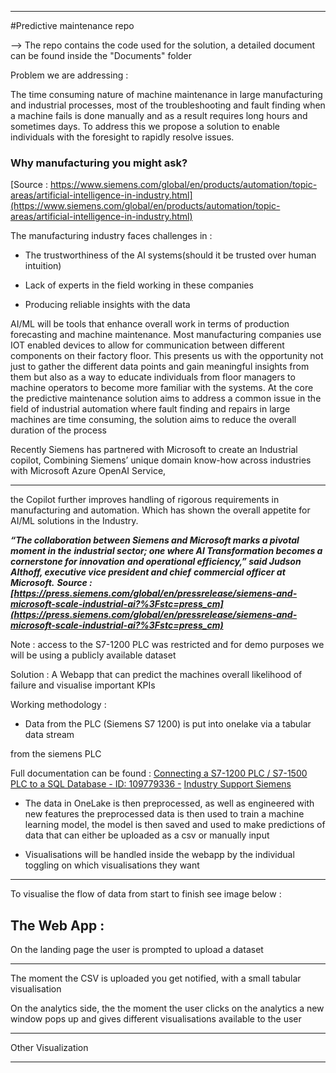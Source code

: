 -----
#Predictive maintenance repo

--> The repo contains the code used for the solution, a detailed document can be found inside the "Documents" folder

Problem we are addressing :

The time consuming nature of machine maintenance in large manufacturing and industrial
processes, most of the troubleshooting and fault finding when a machine fails is done
manually and as a result requires long hours and sometimes days. To address this we
propose a solution to enable individuals with the foresight to rapidly resolve issues.

### Why manufacturing you might ask?

[Source : https://www.siemens.com/global/en/products/automation/topic-areas/artificial-intelligence-in-industry.html](https://www.siemens.com/global/en/products/automation/topic-areas/artificial-intelligence-in-industry.html)

The manufacturing industry faces challenges in :

   - The trustworthiness of the AI systems(should it be trusted over human intuition)

   - Lack of experts in the field working in these companies

   - Producing reliable insights with the data

AI/ML will be tools that enhance overall work in terms of production forecasting and
machine maintenance. Most manufacturing companies use IOT enabled devices to allow for
communication between different components on their factory floor. This presents us with
the opportunity not just to gather the different data points and gain meaningful insights from
them but also as a way to educate individuals from floor managers to machine operators to
become more familiar with the systems. At the core the predictive maintenance solution aims
to address a common issue in the field of industrial automation where fault finding and
repairs in large machines are time consuming, the solution aims to reduce the overall
duration of the process

Recently Siemens has partnered with Microsoft to create an Industrial copilot, Combining
Siemens’ unique domain know-how across industries with Microsoft Azure OpenAI Service,


-----

the Copilot further improves handling of rigorous requirements in manufacturing and
automation. Which has shown the overall appetite for AI/ML solutions in the Industry.

**_“The collaboration between Siemens and Microsoft marks a pivotal moment in the_**
**_industrial sector; one where AI Transformation becomes a cornerstone for innovation_**
**_and operational efficiency,” said Judson Althoff, executive vice president and chief_**
**_commercial officer at Microsoft._**
**_Source :_**
**_[https://press.siemens.com/global/en/pressrelease/siemens-and-microsoft-scale-industrial-ai?%3Fstc=press_cm](https://press.siemens.com/global/en/pressrelease/siemens-and-microsoft-scale-industrial-ai?%3Fstc=press_cm)_**

Note : access to the S7-1200 PLC was restricted and for demo purposes we will be using a publicly
available dataset

Solution :
A Webapp that can predict the machines overall likelihood of failure and visualise important KPIs

Working methodology :

   - Data from the PLC (Siemens S7 1200) is put into onelake via a tabular data stream

from the siemens PLC

Full documentation can be found :
[Connecting a S7-1200 PLC / S7-1500 PLC to a SQL Database - ID: 109779336 -](https://support.industry.siemens.com/cs/document/109779336/connecting-a-s7-1200-plc-s7-1500-plc-to-a-sql-database-?dti=0&lc=en-IN)
[Industry Support Siemens](https://support.industry.siemens.com/cs/document/109779336/connecting-a-s7-1200-plc-s7-1500-plc-to-a-sql-database-?dti=0&lc=en-IN)

   - The data in OneLake is then preprocessed, as well as engineered with new features
the preprocessed data is then used to train a machine learning model, the model is
then saved and used to make predictions of data that can either be uploaded as a
csv or manually input

   - Visualisations will be handled inside the webapp by the individual toggling on which
visualisations they want


-----

To visualise the flow of data from start to finish see image below :

## The Web App :

On the landing page the user is prompted to upload a dataset


-----

The moment the CSV is uploaded you get notified, with a small tabular visualisation

On the analytics side, the the moment the user clicks on the analytics a new window
pops up and gives different visualisations available to the user


-----

Other Visualization


-----
